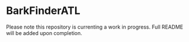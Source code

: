 # BarkFinderATL
Please note this repository is currenting a work in progress. Full README will be added upon completion.
